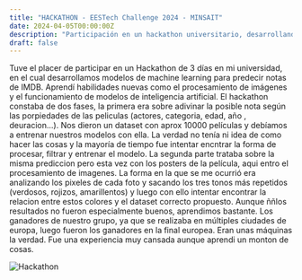 ```yaml
---
title: "HACKATHON - EESTech Challenge 2024 - MINSAIT"
date: 2024-04-05T00:00:00Z
description: "Participación en un hackathon universitario, desarrollando modelos de machine learning para predecir notas de IMDB."
draft: false
---
```


Tuve el placer de participar en un Hackathon de 3 días en mi universidad, en el cual desarrollamos modelos de machine learning para predecir notas de IMDB. Aprendí habilidades nuevas como el procesamiento de imágenes y el funcionamiento de modelos de inteligencia artificial. El hackathon constaba de dos fases, la primera era sobre adivinar la posible nota según las porpiedades de las peliculas (actores, categoria, edad, año , deuracion...). Nos dieron un dataset con  aprox 10000 películas y debíamos a entrenar nuestros modelos con ella. La verdad no tenía ni idea de como hacer las cosas y la  mayoría de tiempo fue intentar encntrar la forma de procesar, filtrar y entrenar el modelo. 
La segunda parte trataba sobre la misma prediccion pero esta vez con los posters de la película, aqui entro el procesamiento de imagenes. La forma en la que se me ocurrió era analizando los pixeles de cada foto y sacando los tres tonos más repetidos (verdosos, rojizos, amarillentos) y luego con ello intentar encontrar la relacion entre estos colores y el dataset correcto propuesto. Aunque ññlos resultados no fueron especialmente buenos, aprendimos bastante. Los ganadores de nuestro grupo, ya que se realizaba en múltiples ciudades de europa, luego fueron los ganadores en la final europea. Eran unas máquinas la verdad. Fue una experiencia muy cansada aunque aprendi un monton de cosas.

![Hackathon](/PersonalWEB2.0/images/hackathon.jpeg)

